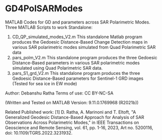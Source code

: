 # GD4PolSARModes
 MATLAB Codes for GD and parameters across SAR Polarimetric Modes.
 Three MATLAB Scripts to work Standalone:
 1. CD_QP_simulated_modes_V2.m
        This standalone Matlab program produces the Gedoesic Distance-Based 
        Change Detection maps in various SAR polarimetric modes simulated 
        from Quad Polarimetric SAR data   
2.  pars_polm_V2.m
        This standalone program produces the three Gedoesic Distance-Based 
        parameters in various SAR polarimetric modes simulated
        using Quad Polarimetric SAR data.
3.  pars_S1_grd_V2.m
        This standalone program produces the three Gedoesic Distance-Based 
        parameters for Sentinel-1 GRD images (Tested for sea ice in EW mode)

Author: Debanshu Ratha
Terms of use: CC BY-NC-SA

(Written and Tested on MATLAB Version: 9.11.0.1769968 (R2021b))

Related Published work: 
[1] D. Ratha, A. Marinoni and T. Eltoft, "A Generalized Geodesic 
Distance-Based Approach for Analysis of SAR Observations Across 
Polarimetric Modes," in IEEE Transactions on Geoscience and Remote Sensing, 
vol. 61, pp. 1-16, 2023, Art no. 5200116, doi: 10.1109/TGRS.2022.3231932.         